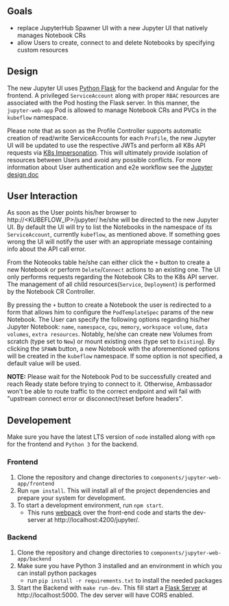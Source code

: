 ## Goals
- replace JupyterHub Spawner UI with a new Jupyter UI that natively manages Notebook CRs
- allow Users to create, connect to and delete Notebooks by specifying custom resources

## Design
The new Jupyter UI uses [Python Flask](http://flask.pocoo.org/) for the backend and Angular for the frontend. A privileged `ServiceAccount` along with proper `RBAC` resources are associated with the Pod hosting the Flask server. In this manner, the `jupyter-web-app` Pod is allowed to manage Notebook CRs and PVCs in the `kubeflow` namespace.

Please note that as soon as the Profile Controller supports automatic creation of read/write ServiceAccounts for each `Profile`, the new Jupyter UI will be updated to use the respective JWTs and perform all K8s API requests via [K8s Impersonation](https://kubernetes.io/docs/reference/access-authn-authz/authentication/#user-impersonation). This will ultimately provide isolation of resources between Users and avoid any possible conflicts. For more information about User authentication and e2e workflow see the [Jupyter design doc](http://bit.ly/kf_jupyter_design_doc)


## User Interaction
As soon as the User points his/her browser to http://<KUBEFLOW_IP>/jupyter/ he/she will be directed to the new Jupyter UI. By default the UI will try to list the Notebooks in the namespace of its `ServiceAccount`, currently `kubeflow`, as mentioned above. If something goes wrong the UI will notify the user with an appropriate message containing info about the API call error.

From the Noteooks table he/she can either click the `+` button to create a new Notebook or perform `Delete`/`Connect` actions to an existing one. The UI only performs requests regarding the Notebook CRs to the K8s API server. The management of all child resources(`Service`, `Deployment`) is performed by the Notebook CR Controller.

By pressing the `+` button to create a Notebook the user is redirected to a form that allows him to configure the `PodTemplateSpec` params of the new Notebook. The User can specify the following options regarding his/her Jupyter Notebook: `name`, `namespace`, `cpu`, `memory`, `workspace volume`, `data volumes`, `extra resources`. Notably, he/she can create new Volumes from scratch (type set to `New`) or mount existing ones (type set to `Existing`). By clicking the `SPAWN` button, a new Notebook with the aforementioned options will be created in the `kubeflow` namespace. If some option is not specified, a default value will be used.

**NOTE:**
Please wait for the Notebook Pod to be successfully created and reach Ready state before trying to connect to it.
Otherwise, Ambassador won't be able to route traffic to the correct endpoint and will fail
with "upstream connect error or disconnect/reset before headers".


## Developement
Make sure you have the latest LTS version of `node` installed along with `npm` for the frontend and `Python 3` for the backend.
### Frontend

1. Clone the repository and change directories to `components/jupyter-web-app/frontend`
2. Run `npm install`. This will install all of the project dependencies and
   prepare your system for development.
3. To start a development environment, run `npm start`.
    - This runs [webpack](https://webpack.js.org/) over the front-end code and starts
      the dev-server at http://localhost:4200/jupyter/.

### Backend

1. Clone the repository and change directories to `components/jupyter-web-app/backend`
2. Make sure you have Python 3 installed and an environment in which you can install python packages
    - run `pip install -r requirements.txt` to install the needed packages
3. Start the Backend with `make run-dev`. This fill start a [Flask Server](http://flask.pocoo.org/) at http://localhost:5000. The dev server will have CORS enabled.